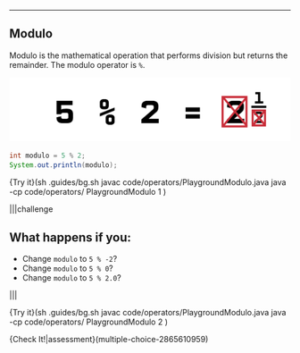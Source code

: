 ----------

## Modulo

Modulo is the mathematical operation that performs division but returns the remainder. The modulo operator is `%`.

![Modulo](.guides/img/modulo.png)

```java
int modulo = 5 % 2;
System.out.println(modulo);
```

{Try it}(sh .guides/bg.sh javac code/operators/PlaygroundModulo.java java -cp code/operators/ PlaygroundModulo 1 )

|||challenge
## What happens if you:
* Change `modulo` to `5 % -2`?
* Change `modulo` to `5 % 0`?
* Change `modulo` to `5 % 2.0`?

|||

{Try it}(sh .guides/bg.sh javac code/operators/PlaygroundModulo.java java -cp code/operators/ PlaygroundModulo 2 )

{Check It!|assessment}(multiple-choice-2865610959)

